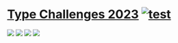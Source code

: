 # [Type Challenges 2023](https://github.com/type-challenges/type-challenges) [![test](https://github.com/tjx666/type-challenges-2023/actions/workflows/test.yml/badge.svg)](https://github.com/tjx666/type-challenges-2023/actions/workflows/test.yml)

<img src="https://img.shields.io/badge/easy-11/13-green" />
<img src="https://img.shields.io/badge/medium-3/86-green" />
<img src="https://img.shields.io/badge/hard-0/46-red" />
<img src="https://img.shields.io/badge/extreme-0/14-purple" />
